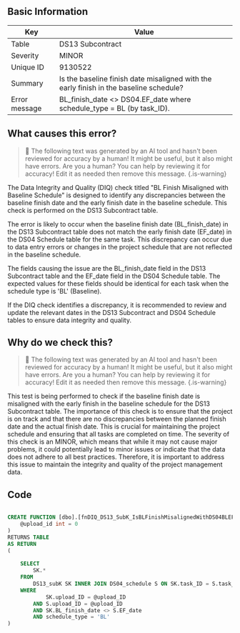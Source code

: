 ## Basic Information
| Key         | Value          |
|-------------|----------------|
| Table       | DS13 Subcontract |
| Severity    | MINOR |
| Unique ID   | 9130522   |
| Summary     | Is the baseline finish date misaligned with the early finish in the baseline schedule? |
| Error message | BL_finish_date <> DS04.EF_date where schedule_type = BL (by task_ID). |

## What causes this error?

> :robot: The following text was generated by an AI tool and hasn't been reviewed for accuracy by a human! It might be useful, but it also might have errors. Are you a human? You can help by reviewing it for accuracy! Edit it as needed then remove this message.
{.is-warning}

The Data Integrity and Quality (DIQ) check titled "BL Finish Misaligned with Baseline Schedule" is designed to identify any discrepancies between the baseline finish date and the early finish date in the baseline schedule. This check is performed on the DS13 Subcontract table.

The error is likely to occur when the baseline finish date (BL_finish_date) in the DS13 Subcontract table does not match the early finish date (EF_date) in the DS04 Schedule table for the same task. This discrepancy can occur due to data entry errors or changes in the project schedule that are not reflected in the baseline schedule.

The fields causing the issue are the BL_finish_date field in the DS13 Subcontract table and the EF_date field in the DS04 Schedule table. The expected values for these fields should be identical for each task when the schedule type is 'BL' (Baseline). 

If the DIQ check identifies a discrepancy, it is recommended to review and update the relevant dates in the DS13 Subcontract and DS04 Schedule tables to ensure data integrity and quality.
## Why do we check this?

> :robot: The following text was generated by an AI tool and hasn't been reviewed for accuracy by a human! It might be useful, but it also might have errors. Are you a human? You can help by reviewing it for accuracy! Edit it as needed then remove this message.
{.is-warning}

This test is being performed to check if the baseline finish date is misaligned with the early finish in the baseline schedule for the DS13 Subcontract table. The importance of this check is to ensure that the project is on track and that there are no discrepancies between the planned finish date and the actual finish date. This is crucial for maintaining the project schedule and ensuring that all tasks are completed on time. The severity of this check is an MINOR, which means that while it may not cause major problems, it could potentially lead to minor issues or indicate that the data does not adhere to all best practices. Therefore, it is important to address this issue to maintain the integrity and quality of the project management data.
## Code

```sql

CREATE FUNCTION [dbo].[fnDIQ_DS13_SubK_IsBLFinishMisalignedWithDS04BLEF] (
	@upload_id int = 0
)
RETURNS TABLE
AS RETURN
(
	
	SELECT
		SK.*
	FROM 
		DS13_subK SK INNER JOIN DS04_schedule S ON SK.task_ID = S.task_ID
	WHERE 
			SK.upload_ID = @upload_ID 
		AND S.upload_ID = @upload_ID
		AND SK.BL_finish_date <> S.EF_date
		AND schedule_type = 'BL'
)
```
